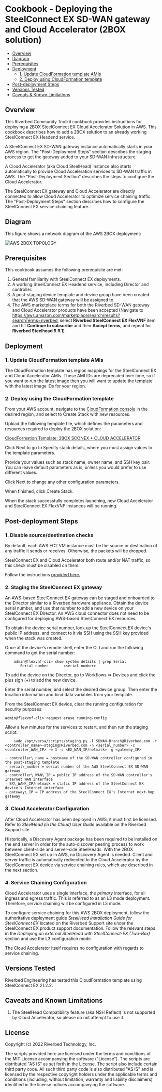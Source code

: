 # Cookbook - Deploying the SteelConnect EX SD-WAN gateway and Cloud Accelerator (2BOX solution)

- [Overview](#overview)
- [Diagram](#diagram)
- [Prerequisites](#prerequisites)
- [Deployment](#deployment)
    - [1. Update CloudFormation template AMIs](#1-update-cf-ami-ids)
    - [2. Deploy using CloudFormation template](#2-deploy-using-cf-template)
- [Post-deployment Steps](#post-deployment)
- [Versions Tested](#versions)
- [Caveats & Known Limitations](#caveats)

## Overview

This Riverbed Community Toolkit cookbook provides instructions for deploying a 2BOX SteelConnect EX Cloud Accelerator Solution in AWS. This cookbook describes how to add a 2BOX solution to an already working SteelConnect EX Headend service.

A SteelConnect EX SD-WAN gateway instance automatically starts in your AWS region. The "Post-Deployment Steps" section describes the staging process to get the gateway added to your SD-WAN infrastructure.

A Cloud Accelerator (aka Cloud SteelHead) instance also starts automatically to provide Cloud Acceleration services to SD-WAN traffic in AWS. The "Post-Deployment Section" describes the steps to configure the Cloud Accelerator.

The SteelConnect EX gateway and Cloud Accelerator are directly connected to allow Cloud Accelerator to optimize service chaining traffic. The "Post-Deployment Steps" section describes how to configure the SteelConnect EX service chaining feature.

## Diagram

This figure shows a network diagram of the AWS 2BOX deployment:

![AWS 2BOX TOPOLOGY](./images/aws_sconex_cloud_accelerator_diagram.png)

## Prerequisites

This cookbook assumes the following prerequisite are met:

1. General familiarity with SteelConnect EX deployments.
2. A working SteelConnect EX Headend service, including Director and controller.
3. A post-staging device template and device group have been created that the AWS SD-WAN gateway will be assigned to.
4. The AWS marketplace terms for both the Riverbed SD-WAN gateway and Cloud Accelerator products have been accepted (Navigate to https://aws.amazon.com/marketplace/search/results?searchTerms=riverbed, select **Riverbed SteelConnect EX FlexVNF** item and hit **Continue to subscribe** and then **Accept terms**, and repeat for **Riverbed Steelhead 9.9.1**)

## Deployment

### 1. Update CloudFormation template AMIs

The CloudFormation template has region mappings for the SteelConnect EX and Cloud Accelerator AMIs. These AMI IDs are deprecated over time, so if you want to run the latest image then you will want to update the template with the latest image IDs for your region.

### 2. Deploy using the CloudFormation template

From your AWS account, navigate to the [CloudFormation console](https://console.aws.amazon.com/cloudformation/home) in the desired region, and select to Create Stack with new resources.

Upload the following template file, which defines the parameters and resources required to deploy the 2BOX solution:

[CloudFormation Template: 2BOX SCONEX + CLOUD ACCELERATOR](aws-sconex-wanopt.json)

Click Next to go to Specify stack details, where you must assign values to the template parameters. 

Provide your values such as stack name, owner name, and SSH key pair. You can leave default parameters as is, unless you would prefer to use different values.

Click Next to change any other configuration parameters. 

When finished, click Create Stack.

When the stack successfully completes launching, new Cloud Accelerator and SteelConnect EX FlexVNF instances will be running.

## Post-deployment Steps

### 1. Disable source/destination checks

By default, each AWS EC2 VM instance must be the source or destination of any traffic it sends or receives. Otherwise, the packets will be dropped.

SteelConnect EX and Cloud Accelerator both route and/or NAT traffic, so this check must be disabled on them.

Follow the instructions [provided here.](https://docs.aws.amazon.com/vpc/latest/userguide/VPC_NAT_Instance.html#EIP_Disable_SrcDestCheck)

### 2. Staging the SteelConnect EX gateway

An AWS-based SteelConnect EX gateway can be staged and onboarded to the Director similar to a Riverbed hardware appliance. Obtain the device serial number, and use that number to add a new device on your SteelConnect EX Director. An AWS cloud connector does not need to be configured for deploying AWS-based SteelConnect EX resources.

To obtain the device serial number, look up the SteelConnect EX device's public IP address, and connect to it via SSH using the SSH key provided when the stack was created.

Once at the device's remote shell, enter the CLI and run the following command to get the serial number:

```
    admin@flexvnf-cli> show system details | grep Serial
       Serial number       <serial number>
```


To add the device on the Director, go to Workflows => Devices and click the plus sign (+) to add the new device. 

Enter the serial number, and select the desired device group. Then enter the location information and bind data variables from your template.

From the SteelConnect EX device, clear the running configuration for security purposes:

```
admin@flexvnf-cli> request erase running-config
```

Allow a few minutes for the services to restart, and then run the staging script:

```
    sudo /opt/versa/scripts/staging.py -l SDWAN-Branch@Riverbed.com -r <controller_name>-staging@Riverbed.com -n <serial_number> -c <controller_WAN_IP> -w 1 -s <EX_WAN_IP/netmask> -g <gateway_IP>

- controller\_name = hostname of the SD-WAN controller configured in the post-staging template
- serial\_number = serial number of the AWS SteelConnect EX SD-WAN gateway
- controller\_WAN\_IP = public IP address of the SD-WAN controller's Internet WAN interface
- EX\_WAN\_IP/netmask = static IP address of the SteelConnect EX device's Internet interface
- gateway\_IP = IP address of the SteelConnect EX's Internet next-hop gateway
```

### 3. Cloud Accelerator Configuration

After Cloud Accelerator has been deployed in AWS, it must first be licensed. Refer to *SteelHead (in the Cloud) User Guide* available on the Riverbed Support site.

Historically, a Discovery Agent package has been required to be installed on the end server in order for the auto-discover peering process to work between client-side and server-side SteelHeads. With the 2BOX SteelConnect EX set up in AWS, no Discovery Agent is needed. Client and server traffic is automatically redirected to the Cloud Accelerator by the SteelConnect EX device via service chaining rules, which are described in the next section.

### 4. Service Chaining Configuration

Cloud Accelerator uses a single interface, the *primary* interface, for all ingress and egress traffic. This is referred to as an L3 mode deployment. Therefore, service chaining will be configured in L3 mode.

To configure service chaining for this AWS 2BOX deployment, follow the authoritative deployment guide *SteelHead Installation Guide for SteelConnect EX* located on the Riverbed Support site under the SteelConnect EX product support documentation. Follow the relevant steps in the *Deploying an external SteelHead with SteelConnect-EX (Two-Box)* section and use the L3 configuration mode.

The Cloud Accelerator itself requires no configuration with regards to service chaining.

## Versions Tested

Riverbed Engineering has tested this CloudFormation template using SteelConnect EX 21.2.2.

## Caveats and Known Limitations

1. The SteelHead Compatibility feature (aka NSH Reflect) is not supported by Cloud Accelerator, so please do not attempt to use it.


## License

Copyright (c) 2022 Riverbed Technology, Inc.

The scripts provided here are licensed under the terms and conditions of the MIT License accompanying the software ("License"). The scripts are distributed "AS IS" as set forth in the License. The script also include certain third party code. All such third party code is also distributed "AS IS" and is licensed by the respective copyright holders under the applicable terms and conditions (including, without limitation, warranty and liability disclaimers) identified in the license notices accompanying the software.